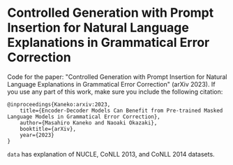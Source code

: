 # Controlled Generation with Prompt Insertion for Natural Language Explanations in Grammatical Error Correction

Code for the paper: "Controlled Generation with Prompt Insertion for Natural Language Explanations in Grammatical Error Correction" (arXiv 2023).
If you use any part of this work, make sure you include the following citation:
```
@inproceedings{Kaneko:arxiv:2023,
    title={Encoder-Decoder Models Can Benefit from Pre-trained Masked Language Models in Grammatical Error Correction},
    author={Masahiro Kaneko and Naoaki Okazaki},
    booktitle={arXiv},
    year={2023}
}
```

`data` has explanation of NUCLE, CoNLL 2013, and CoNLL 2014 datasets.